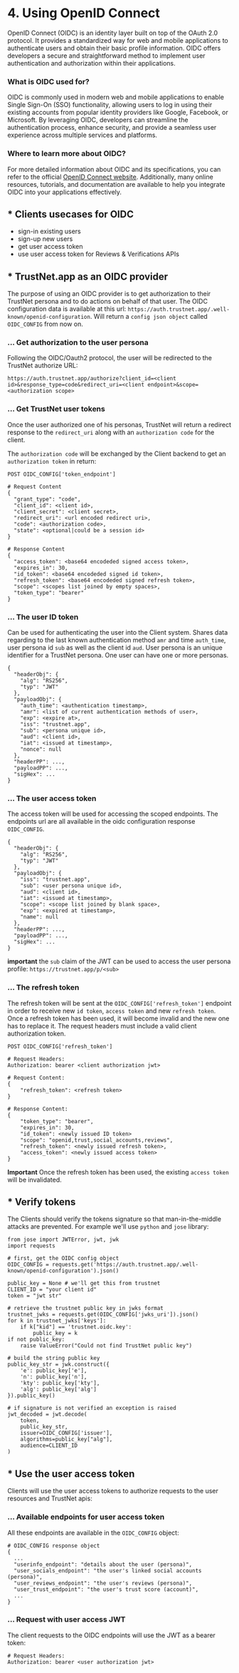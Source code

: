 # 4. Using OpenID Connect

OpenID Connect (OIDC) is an identity layer built on top of the OAuth 2.0 protocol. It provides a standardized way for
web and mobile applications to authenticate users and obtain their basic profile information. OIDC offers developers a
secure and straightforward method to implement user authentication and authorization within their applications.

### What is OIDC used for?

OIDC is commonly used in modern web and mobile applications to enable Single Sign-On (SSO) functionality, allowing users
to log in using their existing accounts from popular identity providers like Google, Facebook, or Microsoft. By
leveraging OIDC, developers can streamline the authentication process, enhance security, and provide a seamless user
experience across multiple services and platforms.

### Where to learn more about OIDC?

For more detailed information about OIDC and its specifications, you can refer to the
official [OpenID Connect website](https://openid.net/connect).
Additionally, many online resources, tutorials, and documentation are available to help you
integrate OIDC into your applications effectively.

## * Clients usecases for OIDC

* sign-in existing users
* sign-up new users
* get user access token
* use user access token for Reviews & Verifications APIs

## * TrustNet.app as an OIDC provider

The purpose of using an OIDC provider is to get authorization to their TrustNet persona and to do actions on behalf of
that user. The OIDC configuration data is available at this
url: `https://auth.trustnet.app/.well-known/openid-configuration`. Will return a `config json object`
called `OIDC_CONFIG` from now on.

### ... Get authorization to the user persona

Following the OIDC/Oauth2 protocol, the user will be redirected to the TrustNet authorize URL:

```
https://auth.trustnet.app/authorize?client_id=<client id>&response_type=code&redirect_uri=<client endpoint>&scope=<authorization scope>
```

### ... Get TrustNet user tokens

Once the user authorized one of his personas, TrustNet will return a redirect response to the `redirect_uri` along with
an `authorization code` for the client.

The `authorization code` will be exchanged by the Client backend to get an `authorization token` in return:

```
POST OIDC_CONFIG['token_endpoint'] 

# Request Content
{
  "grant_type": "code",
  "client_id": <client id>,
  "client_secret": <client secret>,
  "redirect_uri": <url encoded redirect uri>,
  "code": <authorization code>,
  "state": <optional|could be a session id>
}

# Response Content
{
  "access_token": <base64 encodeded signed access token>,
  "expires_in": 30,
  "id_token": <base64 encodeded signed id token>,
  "refresh_token": <base64 encodeded signed refresh token>,
  "scope": <scopes list joined by empty spaces>,
  "token_type": "bearer"
}

```

### ... The user ID token

Can be used for authenticating the user into the Client system. Shares data regarding to the last known authentication
method `amr` and time `auth_time`, user persona id `sub` as well as the client id `aud`. User persona is an unique
identifier for a TrustNet persona. One user can have one or more personas.

```
{
  "headerObj": {
    "alg": "RS256",
    "typ": "JWT"
  },
  "payloadObj": {
    "auth_time": <authentication timestamp>,
    "amr": <list of current authentication methods of user>,
    "exp": <expire at>,
    "iss": "trustnet.app",
    "sub": <persona unique id>,
    "aud": <client id>,
    "iat": <issued at timestamp>,
    "nonce": null
  },
  "headerPP": ...,
  "payloadPP": ...,
  "sigHex": ...
}
```

### ... The user access token

The access token will be used for accessing the scoped endpoints. The endpoints url are all available in the oidc
configuration response `OIDC_CONFIG`.

```
{
  "headerObj": {
    "alg": "RS256",
    "typ": "JWT"
  },
  "payloadObj": {
    "iss": "trustnet.app",
    "sub": <user persona unique id>,
    "aud": <client id>,
    "iat": <issued at timestamp>,
    "scope": <scope list joined by blank space>,
    "exp": <expired at timestamp>,
    "name": null
  },
  "headerPP": ...,
  "payloadPP": ...,
  "sigHex": ...
}
```

**important** the `sub` claim of the JWT can be used to access the user persona profile: `https://trustnet.app/p/<sub>`

### ... The refresh token

The refresh token will be sent at the `OIDC_CONFIG['refresh_token']` endpoint in order to receive
new `id token`, `access token` and new `refresh token`. Once a refresh token has been used, it will become invalid and
the new one has to replace it. The request headers must include a valid client authorization token.

```
POST OIDC_CONFIG['refresh_token']

# Request Headers:
Authorization: bearer <client authorization jwt>

# Request Content:
{
	"refresh_token": <refresh token>
}

# Response Content:
{
	"token_type": "bearer",
	"expires_in": 30,
	"id_token": <newly issued ID token>
	"scope": "openid,trust,social_accounts,reviews",
	"refresh_token": <newly issued refresh token>,
	"access_token": <newly issued access token>
}

```

**Important**
Once the refresh token has been used, the existing `access token` will be invalidated.

## * Verify tokens

The Clients should verify the tokens signature so that man-in-the-middle attacks are prevented. For example we'll use `python` and `jose` library:
```
from jose import JWTError, jwt, jwk
import requests

# first, get the OIDC config object
OIDC_CONFIG = requests.get('https://auth.trustnet.app/.well-known/openid-configuration').json()

public_key = None # we'll get this from trustnet
CLIENT_ID = "your client id"
token = "jwt str"

# retrieve the trustnet public key in jwks format
trustnet_jwks = requests.get(OIDC_CONFIG['jwks_uri']).json()
for k in trustnet_jwks['keys']:
    if k["kid"] == 'trustnet.oidc.key':
        public_key = k
if not public_key:
    raise ValueError("Could not find TrustNet public key")

# build the string public key
public_key_str = jwk.construct({
    'e': public_key['e'],
    'n': public_key['n'],
    'kty': public_key['kty'],
    'alg': public_key['alg']
}).public_key()

# if signature is not verified an exception is raised
jwt_decoded = jwt.decode(
    token,
    public_key_str,
    issuer=OIDC_CONFIG['issuer'],
    algorithms=public_key["alg"],
    audience=CLIENT_ID
)

```

## * Use the user access token

Clients will use the user access tokens to authorize requests to the user resources and TrustNet apis:

### ... Available endpoints for user access token

All these endpoints are available in the `OIDC_CONFIG` object:

```
# OIDC_CONFIG response object
{
  ...
  "userinfo_endpoint": "details about the user (persona)",
  "user_socials_endpoint": "the user's linked social accounts (persona)",
  "user_reviews_endpoint": "the user's reviews (persona)",
  "user_trust_endpoint": "the user's trust score (account)",
  ...
}
```

### ... Request with user access JWT

The client requests to the OIDC endpoints will use the JWT as a bearer token:
```
# Request Headers:
Authorization: bearer <user authorization jwt>
```
